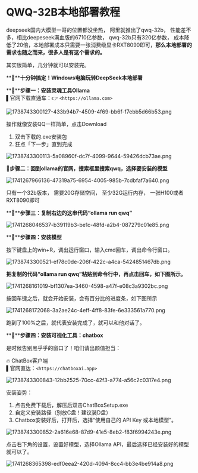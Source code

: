 # QWQ-32B本地部署教程

deepseek国内大模型一哥的位置都没坐热， 阿里就推出了qwq-32b， 性能差不多，相比deepeseek满血版的6710亿参数， qwq-32b只有320亿参数， 成本降低了20倍，本地部署成本只需要一张消费级显卡RXT8090即可，**那么本地部署的需求也随之而来，很多人是有这个需求的。**

其实很简单，几分钟就可以安装完。

**🚀****十分钟搞定！Windows电脑玩转DeepSeek本地部署**

**🌈****步骤一：安装灵魂工具Ollama**  
▌官网下载直通车：👉 `<https://ollama.com>`  

![1738743300127-433b94b7-4509-4f69-bb6f-f7ebb5d66b53.png](./img/2KsFD2gXYAk9XFcE/1738743300127-433b94b7-4509-4f69-bb6f-f7ebb5d66b53-862598.png)

操作就像安装QQ一样简单，点击Download

1. 双击下载的.exe安装包
2. 狂点「下一步」直到完成

![1738743300113-5a08960f-dc7f-4099-9644-59426dcb73ae.png](./img/2KsFD2gXYAk9XFcE/1738743300113-5a08960f-dc7f-4099-9644-59426dcb73ae-970315.png)

🌈**步骤二：回到ollama的官网，搜索框里搜索qwq，选择要安装的模型**

![1741267966136-47319a75-6954-4005-985b-7cdbfaf7a640.png](./img/2KsFD2gXYAk9XFcE/1741267966136-47319a75-6954-4005-985b-7cdbfaf7a640-714353.png)  
  
只有一个32b版本，  需要20G存储空间，  至少32G运行内存，  一张H100或者RXT8090即可

**🌈****步骤三：复制右边的这串代码“ollama run qwq”**

![1741268046537-b39119b3-be1c-48fd-a2b4-087279c01e85.png](./img/2KsFD2gXYAk9XFcE/1741268046537-b39119b3-be1c-48fd-a2b4-087279c01e85-051742.png)

**🌈****步骤四：安装模型**

按下键盘上的win+R，调出运行窗口，输入cmd回车，调出命令行窗口。

![1738743300521-ef78c0de-206f-422c-a4ca-5424851467db.png](./img/2KsFD2gXYAk9XFcE/1738743300521-ef78c0de-206f-422c-a4ca-5424851467db-962392.png)  

**把复制的代码“ollama run qwq”粘贴到命令行中，再点击回车，如下图所示。**

![1741268161019-bf1307ea-3460-4598-a47f-e08c3a9302bc.png](./img/2KsFD2gXYAk9XFcE/1741268161019-bf1307ea-3460-4598-a47f-e08c3a9302bc-524277.png)

按回车键之后，就会开始安装，会有百分比的进度条，如下图所示

![1741268172068-3a2ae24c-4eff-4ff8-83fe-6e333561a770.png](./img/2KsFD2gXYAk9XFcE/1741268172068-3a2ae24c-4eff-4ff8-83fe-6e333561a770-287750.png)

跑到了100%之后，就代表安装完成了，就可以和他对话了。

**🌈****步骤四：安装可视化工具：chatbox**

是时候告别黑乎乎的窗口了！咱们请出颜值担当：

🔥 ChatBox客户端  
▌官网直达：`<https://chatboxai.app>`

![1738743300843-12bb2525-70cc-42f3-a774-a56c2c0317e4.png](./img/2KsFD2gXYAk9XFcE/1738743300843-12bb2525-70cc-42f3-a774-a56c2c0317e4-560829.png)

安装姿势：

1. 点击免费下载后，解压后双击ChatBoxSetup.exe
2. 自定义安装路径（别放C盘！建议装D盘）
3. Chatbox安装好后，打开后，选择“使用自己的 API Key 或本地模型”。

![1738743300852-2a616e68-87d9-41e5-8eb2-f83f6994243e.png](./img/2KsFD2gXYAk9XFcE/1738743300852-2a616e68-87d9-41e5-8eb2-f83f6994243e-874031.png)

点击右下角的设置，设置好模型，选择Ollama API，最后选择已经安装好的模型就可以了。

![1741268365398-edf0eea2-420d-4094-8cc4-bb3e4be914a8.png](./img/2KsFD2gXYAk9XFcE/1741268365398-edf0eea2-420d-4094-8cc4-bb3e4be914a8-180259.png)
